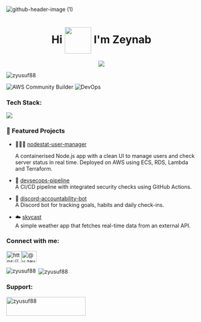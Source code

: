 
![github-header-image (1)](https://github.com/zyusuf88/zyusuf88/assets/97973445/e667012d-a27c-4962-983e-3044dd938f8e)

<h1 align="center">Hi <img src="https://github.com/zyusuf88/2-Tier-Web-Application/assets/97973445/af2b6192-565c-4063-8278-95c4eaae1a23" width="70px" style="vertical-align:middle"> I'm Zeynab</h1>



<p align="center">
  <img src="https://readme-typing-svg.herokuapp.com?font=Fira+Code&duration=2500&pause=800&color=FF8C00&center=true&width=500&lines=DevOps+Engineer;See+it.+Say+it.+Automate+it." />
</p>


<p align="left"> <img src="https://komarev.com/ghpvc/?username=zyusuf88&label=Profile%20views&color=0e75b6&style=flat" alt="zyusuf88" /> </p>

![AWS Community Builder](https://img.shields.io/badge/AWS_Community_Builder-FF9900?style=for-the-badge&logo=amazonaws&logoColor=white) ![DevOps](https://img.shields.io/badge/DevOps-Infrastructure-blueviolet?style=for-the-badge&logo=githubactions)

<h3 align="left">Tech Stack:</h3>

<p align="left">
  <img src="https://skillicons.dev/icons?i=aws,azure,docker,kubernetes,terraform,linux,bash,python,js,html,css,git,mongodb" />
</p>


### 💼 Featured Projects

- 🧑🏽‍💻 [nodestat-user-manager](https://github.com/zyusuf88/nodestat-user-manager)
  
  A containerised Node.js app with a clean UI to manage users and check server status in real time. Deployed on AWS using ECS, RDS, Lambda and Terraform.

- 🔐 [devsecops-pipeline](https://github.com/zyusuf88/devsecops-pipeline)  
  A CI/CD pipeline with integrated security checks using GitHub Actions.

- 🤖 [discord-accountability-bot](https://github.com/zyusuf88/discord-accountability-bot)  
  A Discord bot for tracking goals, habits and daily check-ins.

- ☁️ [skycast](https://github.com/zyusuf88/skycast)  
  A simple weather app that fetches real-time data from an external API.

 
<h3 align="left">Connect with me:</h3>
<p align="left">
<a href="https://linkedin.com/in/zeynab-yusuf/" target="blank"><img align="center" src="https://raw.githubusercontent.com/rahuldkjain/github-profile-readme-generator/master/src/images/icons/Social/linked-in-alt.svg" alt="https://www.linkedin.com/in/zeynab-yusuf/" height="30" width="40" /></a><a href="https://medium.com/@y.zeynab1" target="blank"><img align="center" src="https://raw.githubusercontent.com/rahuldkjain/github-profile-readme-generator/master/src/images/icons/Social/medium.svg" alt="@y.zeynab1" height="30" width="40" /></a>
</p>
 


<p><img align="left" src="https://github-readme-stats.vercel.app/api/top-langs?username=zyusuf88&show_icons=true&locale=en&layout=compact" alt="zyusuf88" /></p>

<p>&nbsp;<img align="center" src="https://github-readme-stats.vercel.app/api?username=zyusuf88&show_icons=true&locale=en" alt="zyusuf88" /></p>

<h3 align="left">Support:</h3>
<p><a href="https://ko-fi.com/zyusuf88"> <img align="left" src="https://cdn.ko-fi.com/cdn/kofi3.png?v=3" height="50" width="210" alt="zyusuf88" /></a></p><br><br>



